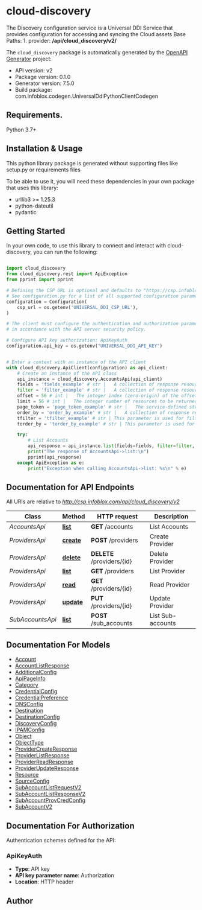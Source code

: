 # cloud-discovery
The Discovery configuration service is a Universal DDI Service that provides configuration for accessing and syncing the Cloud assets   Base Paths:  1. provider: **/api/cloud_discovery/v2/**  

The `cloud_discovery` package is automatically generated by the [OpenAPI Generator](https://openapi-generator.tech) project:

- API version: v2
- Package version: 0.1.0
- Generator version: 7.5.0
- Build package: com.infoblox.codegen.UniversalDdiPythonClientCodegen

## Requirements.

Python 3.7+

## Installation & Usage

This python library package is generated without supporting files like setup.py or requirements files

To be able to use it, you will need these dependencies in your own package that uses this library:

* urllib3 >= 1.25.3
* python-dateutil
* pydantic

## Getting Started

In your own code, to use this library to connect and interact with cloud-discovery,
you can run the following:

```python

import cloud_discovery
from cloud_discovery.rest import ApiException
from pprint import pprint

# Defining the CSP URL is optional and defaults to "https://csp.infoblox.com"
# See configuration.py for a list of all supported configuration parameters.
configuration = Configuration(
    csp_url = os.getenv('UNIVERSAL_DDI_CSP_URL'),
)

# The client must configure the authentication and authorization parameters
# in accordance with the API server security policy.

# Configure API key authorization: ApiKeyAuth
configuration.api_key = os.getenv("UNIVERSAL_DDI_API_KEY")


# Enter a context with an instance of the API client
with cloud_discovery.ApiClient(configuration) as api_client:
    # Create an instance of the API class
    api_instance = cloud_discovery.AccountsApi(api_client)
    fields = 'fields_example' # str |   A collection of response resources can be transformed by specifying a set of JSON tags to be returned. For a “flat” resource, the tag name is straightforward. If field selection is allowed on non-flat hierarchical resources, the service should implement a qualified naming scheme such as dot-qualification to reference data down the hierarchy. If a resource does not have the specified tag, the tag does not appear in the output resource.  Specify this parameter as a comma-separated list of JSON tag names.         (optional)
    filter = 'filter_example' # str |   A collection of response resources can be filtered by a logical expression string that includes JSON tag references to values in each resource, literal values, and logical operators. If a resource does not have the specified tag, its value is assumed to be null.  Literal values include numbers (integer and floating-point), and quoted (both single- or double-quoted) literal strings, and 'null'. The following operators are commonly used in filter expressions:  |  Op   |  Description               |  |  --   |  -----------               |  |  ==   |  Equal                     |  |  !=   |  Not Equal                 |  |  >    |  Greater Than              |  |   >=  |  Greater Than or Equal To  |  |  <    |  Less Than                 |  |  <=   |  Less Than or Equal To     |  |  and  |  Logical AND               |  |  ~    |  Matches Regex             |  |  !~   |  Does Not Match Regex      |  |  or   |  Logical OR                |  |  not  |  Logical NOT               |  |  ()   |  Groupping Operators       |         (optional)
    offset = 56 # int |   The integer index (zero-origin) of the offset into a collection of resources. If omitted or null the value is assumed to be '0'.          (optional)
    limit = 56 # int |   The integer number of resources to be returned in the response. The service may impose maximum value. If omitted the service may impose a default value.          (optional)
    page_token = 'page_token_example' # str |   The service-defined string used to identify a page of resources. A null value indicates the first page.          (optional)
    order_by = 'order_by_example' # str |   A collection of response resources can be sorted by their JSON tags. For a 'flat' resource, the tag name is straightforward. If sorting is allowed on non-flat hierarchical resources, the service should implement a qualified naming scheme such as dot-qualification to reference data down the hierarchy. If a resource does not have the specified tag, its value is assumed to be null.)  Specify this parameter as a comma-separated list of JSON tag names. The sort direction can be specified by a suffix separated by whitespace before the tag name. The suffix 'asc' sorts the data in ascending order. The suffix 'desc' sorts the data in descending order. If no suffix is specified the data is sorted in ascending order.         (optional)
    tfilter = 'tfilter_example' # str | This parameter is used for filtering by tags. (optional)
    torder_by = 'torder_by_example' # str | This parameter is used for sorting by tags. (optional)

    try:
        # List Accounts
        api_response = api_instance.list(fields=fields, filter=filter, offset=offset, limit=limit, page_token=page_token, order_by=order_by, tfilter=tfilter, torder_by=torder_by)
        print("The response of AccountsApi->list:\n")
        pprint(api_response)
    except ApiException as e:
        print("Exception when calling AccountsApi->list: %s\n" % e)

```

## Documentation for API Endpoints

All URIs are relative to *http://csp.infoblox.com/api/cloud_discovery/v2*

Class | Method | HTTP request | Description
------------ | ------------- | ------------- | -------------
*AccountsApi* | [**list**](cloud_discovery/docs/AccountsApi.md#list) | **GET** /accounts | List Accounts
*ProvidersApi* | [**create**](cloud_discovery/docs/ProvidersApi.md#create) | **POST** /providers | Create Provider
*ProvidersApi* | [**delete**](cloud_discovery/docs/ProvidersApi.md#delete) | **DELETE** /providers/{id} | Delete Provider
*ProvidersApi* | [**list**](cloud_discovery/docs/ProvidersApi.md#list) | **GET** /providers | List Provider
*ProvidersApi* | [**read**](cloud_discovery/docs/ProvidersApi.md#read) | **GET** /providers/{id} | Read Provider
*ProvidersApi* | [**update**](cloud_discovery/docs/ProvidersApi.md#update) | **PUT** /providers/{id} | Update Provider
*SubAccountsApi* | [**list**](cloud_discovery/docs/SubAccountsApi.md#list) | **POST** /sub_accounts | List Sub-accounts


## Documentation For Models

 - [Account](cloud_discovery/docs/Account.md)
 - [AccountListResponse](cloud_discovery/docs/AccountListResponse.md)
 - [AdditionalConfig](cloud_discovery/docs/AdditionalConfig.md)
 - [ApiPageInfo](cloud_discovery/docs/ApiPageInfo.md)
 - [Category](cloud_discovery/docs/Category.md)
 - [CredentialConfig](cloud_discovery/docs/CredentialConfig.md)
 - [CredentialPreference](cloud_discovery/docs/CredentialPreference.md)
 - [DNSConfig](cloud_discovery/docs/DNSConfig.md)
 - [Destination](cloud_discovery/docs/Destination.md)
 - [DestinationConfig](cloud_discovery/docs/DestinationConfig.md)
 - [DiscoveryConfig](cloud_discovery/docs/DiscoveryConfig.md)
 - [IPAMConfig](cloud_discovery/docs/IPAMConfig.md)
 - [Object](cloud_discovery/docs/Object.md)
 - [ObjectType](cloud_discovery/docs/ObjectType.md)
 - [ProviderCreateResponse](cloud_discovery/docs/ProviderCreateResponse.md)
 - [ProviderListResponse](cloud_discovery/docs/ProviderListResponse.md)
 - [ProviderReadResponse](cloud_discovery/docs/ProviderReadResponse.md)
 - [ProviderUpdateResponse](cloud_discovery/docs/ProviderUpdateResponse.md)
 - [Resource](cloud_discovery/docs/Resource.md)
 - [SourceConfig](cloud_discovery/docs/SourceConfig.md)
 - [SubAccountListRequestV2](cloud_discovery/docs/SubAccountListRequestV2.md)
 - [SubAccountListResponseV2](cloud_discovery/docs/SubAccountListResponseV2.md)
 - [SubAccountProvCredConfig](cloud_discovery/docs/SubAccountProvCredConfig.md)
 - [SubAccountV2](cloud_discovery/docs/SubAccountV2.md)


<a id="documentation-for-authorization"></a>
## Documentation For Authorization


Authentication schemes defined for the API:
<a id="ApiKeyAuth"></a>
### ApiKeyAuth

- **Type**: API key
- **API key parameter name**: Authorization
- **Location**: HTTP header


## Author




